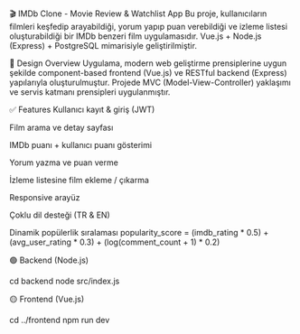 🎬 IMDb Clone - Movie Review & Watchlist App
Bu proje, kullanıcıların filmleri keşfedip arayabildiği, yorum yapıp puan verebildiği ve izleme listesi oluşturabildiği bir IMDb benzeri film uygulamasıdır. Vue.js + Node.js (Express) + PostgreSQL mimarisiyle geliştirilmiştir.

🧠 Design Overview
Uygulama, modern web geliştirme prensiplerine uygun şekilde component-based frontend (Vue.js) ve RESTful backend (Express) yapılarıyla oluşturulmuştur. Projede MVC (Model-View-Controller) yaklaşımı ve servis katmanı prensipleri uygulanmıştır.

✅ Features
Kullanıcı kayıt & giriş (JWT)

Film arama ve detay sayfası

IMDb puanı + kullanıcı puanı gösterimi

Yorum yazma ve puan verme

İzleme listesine film ekleme / çıkarma

Responsive arayüz

Çoklu dil desteği (TR & EN)

Dinamik popülerlik sıralaması
    popularity_score = (imdb_rating * 0.5) + (avg_user_rating * 0.3) + (log(comment_count + 1) * 0.2)


🟢 Backend (Node.js)

cd backend
node src/index.js


🟡 Frontend (Vue.js)

cd ../frontend
npm run dev